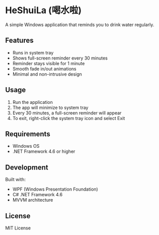 # HeShuiLa (喝水啦)

A simple Windows application that reminds you to drink water regularly.

## Features

- Runs in system tray
- Shows full-screen reminder every 30 minutes
- Reminder stays visible for 1 minute
- Smooth fade in/out animations
- Minimal and non-intrusive design

## Usage

1. Run the application
2. The app will minimize to system tray
3. Every 30 minutes, a full-screen reminder will appear
4. To exit, right-click the system tray icon and select Exit

## Requirements

- Windows OS
- .NET Framework 4.6 or higher

## Development

Built with:

- WPF (Windows Presentation Foundation)
- C# .NET Framework 4.6
- MVVM architecture

## License

MIT License
